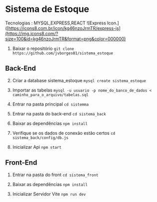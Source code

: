 # Sistema de Estoque

Tecnologias : MYSQL,EXPRESS,REACT
![Express Icon.]([https://icons8.com.br/icon/kg46nzoJrmTR/express-js](https://img.icons8.com/?size=100&id=kg46nzoJrmTR&format=png&color=000000)

1. Baixar o repositório
`git clone https://github.com/jvborges01/sistema_estoque`

## Back-End

2. Criar a database sistema_estoque
`mysql create sistema_estoque`

3. Importar as tabelas
`mysql -u usuario -p nome_do_banco_de_dados < caminho_para_o_arquivo/tabelas.sql`

3. Entrar na pasta principal
`cd sistemma`

4. Entrar na pasta do back-end
`cd sistema_back`

5. Baixar as dependências
`npm install`

6. Verifique se os dados de conexão estão certos
`cd sistema_back/config/db.js`

7. Inicializar Api
`npm start`

## Front-End

1. Entrar na pasta do front
`cd sistema_front`

2. Baixar as dependências
`npm install`

3. Inicializar Servidor Vite
`npm run dev`



